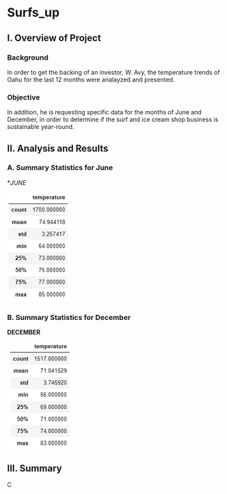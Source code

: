 # Surfs_up

## I. Overview of Project

### Background
In order to get the backing of an investor, W. Avy, the temperature trends of Oahu for the last 12 months were analayzed and presented.

### Objective
In addition, he is requesting specific data for the months of June and December, in order to determine if the surf and ice cream shop business is sustainable year-round.


## II. Analysis and Results

### A. Summary Statistics for June

**JUNE*

![](analysis/June_Temp.PNG)



### B. Summary Statistics for December

**DECEMBER**

![](analysis/Dec_Temp.PNG)


## III. Summary

C
